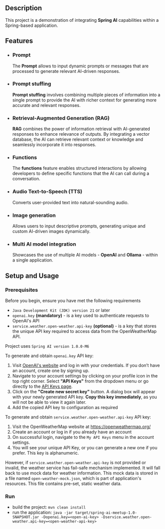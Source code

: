 ## Description

This project is a demonstration of integrating **Spring AI** capabilities within a Spring-based application.

## Features

- ### Prompt 
  The **Prompt** allows to input dynamic prompts or messages that are processed to generate relevant AI-driven responses. 

- ### Prompt stuffing
  **Prompt stuffing** involves combining multiple pieces of information into a single prompt to provide the AI with richer 
context for generating more accurate and relevant responses.

- ### Retrieval-Augmented Generation (RAG)
  **RAG** combines the power of information retrieval with AI-generated responses to enhance relevance of outputs. By 
integrating a vector database, the AI can retrieve relevant context or knowledge and seamlessly incorporate it into 
responses.

- ### Functions
  The **functions** feature enables structured interactions by allowing developers to define specific functions that 
the AI can call during a conversation.

- ### Audio Text-to-Speech (TTS)
  Converts user-provided text into natural-sounding audio.

- ### Image generation
  Allows users to input descriptive prompts, generating unique and custom AI-driven images dynamically.

- ### Multi AI model integration 
  Showcases the use of multiple AI models - **OpenAI** and **Ollama** - within a single application.

## Setup and Usage
### Prerequisites

Before you begin, ensure you have met the following requirements
- `Java Development Kit (JDK) version 21` or later
- `openai.key` **(mandatory)** - is a key used to authenticate requests to OpenAI's API
- `service.weather.open-weather.api-key` **(optional)** - is a key that stores the unique API key required to access data from the
  OpenWeatherMap API.

Project uses `Spring AI version 1.0.0-M6`

To generate and obtain `openai.key` API key:
1. Visit [OpenAI's website](https://platform.openai.com/) and log in with your credentials. If you don’t have an account, create one by signing up.
2. Navigate to your account settings by clicking on your profile icon in the top right corner. Select **"API Keys"** from the dropdown menu or go directly to the [API Keys page](https://platform.openai.com/account/api-keys).
3. Click on the **"Create new secret key"** button. A dialog box will appear with your newly generated API key. **Copy this key immediately**, as you will not be able to view it again later.
4. Add the copied API key to configuration as required

To generate and obtain `service.weather.open-weather.api-key` API key:
1. Visit the OpenWeatherMap website at https://openweathermap.org/
2. Create an account or log in if you already have an account
3. On successful login, navigate to the `My API Keys` menu in the account settings.
4. You will see your unique API Key, or you can generate a new one if you prefer. This key is alphanumeric.

However, if `service.weather.open-weather.api-key` is not provided or invalid, the weather service has fail-safe
mechanism implemented. It will fall back to use mock data for weather information. This mock data is stored in a file
named `open-weather-mock.json`, which is part of application's resources. This file contains pre-set, static weather
data.

### Run
- build the project: `mvn clean install`
- run the application: `java -jar target/spring-ai-meetup-1.0-SNAPSHOT.jar -Dopenai.key=<open-ai-key> -Dservice.weather.open-weather.api-key=<open-weather-api-key>`